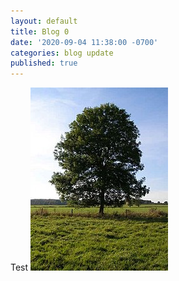 ```yaml
---
layout: default
title: Blog 0
date: '2020-09-04 11:38:00 -0700'
categories: blog update
published: true
---
```

Test ![Tree](/assets/tree.jpg)
